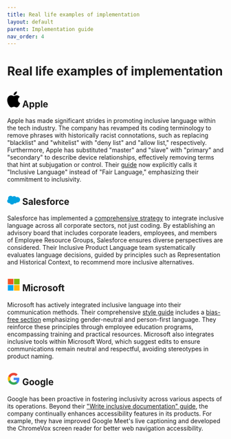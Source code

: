 ```yaml
---
title: Real life examples of implementation
layout: default
parent: Implementation guide
nav_order: 4
---
```

# Real life examples of implementation

## <img src="https://raw.githubusercontent.com/majaborgosz/inclusivelanguage/main/images/Apple_logo_black.png" alt="Apple logo" width="30"> Apple 

Apple has made significant strides in promoting inclusive language within the tech industry. The company has revamped its coding terminology to remove phrases with historically racist connotations, such as replacing "blacklist" and "whitelist" with "deny list" and "allow list," respectively. Furthermore, Apple has substituted "master" and "slave" with "primary" and "secondary" to describe device relationships, effectively removing terms that hint at subjugation or control. Their [guide](https://support.apple.com/pl-pl/guide/applestyleguide/apdcb2a65d68/web) now explicitly calls it "Inclusive Language" instead of "Fair Language," emphasizing their commitment to inclusivity.

## <img src="https://raw.githubusercontent.com/majaborgosz/inclusivelanguage/main/images/Salesforce_logo.png" alt="Salesforce logo" width="30"/> Salesforce

Salesforce has implemented a [comprehensive strategy](https://www.salesforce.com/news/stories/how-were-bringing-inclusive-language-to-our-products/) to integrate inclusive language across all corporate sectors, not just coding. By establishing an advisory board that includes corporate leaders, employees, and members of Employee Resource Groups, Salesforce ensures diverse perspectives are considered. Their Inclusive Product Language team systematically evaluates language decisions, guided by principles such as Representation and Historical Context, to recommend more inclusive alternatives.

## <img src="https://raw.githubusercontent.com/majaborgosz/inclusivelanguage/main/images/Microsoft_logo.png" alt="Microsoft logo" width="30"/> Microsoft

Microsoft has actively integrated inclusive language into their communication methods. Their comprehensive [style guide](https://learn.microsoft.com/en-us/style-guide/welcome/) includes a [bias-free section](https://learn.microsoft.com/en-us/style-guide/bias-free-communication) emphasizing gender-neutral and person-first language. They reinforce these principles through employee education programs, encompassing training and practical resources. Microsoft also integrates inclusive tools within Microsoft Word, which suggest edits to ensure communications remain neutral and respectful, avoiding stereotypes in product naming.

## <img src="https://raw.githubusercontent.com/majaborgosz/inclusivelanguage/main/images/Google_logo.png" alt="Google logo" width="30"/> Google

Google has been proactive in fostering inclusivity across various aspects of its operations. Beyond their ["Write inclusive documentation" guide](https://developers.google.com/style/inclusive-documentation), the company continually enhances accessibility features in its products. For example, they have improved Google Meet's live captioning and developed the ChromeVox screen reader for better web navigation accessibility.
